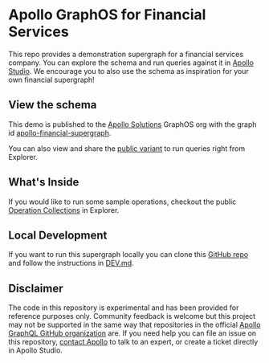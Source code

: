 # Apollo GraphOS for Financial Services

This repo provides a demonstration supergraph for a financial services company. You can explore the schema and run queries against it in [Apollo Studio](https://studio.apollographql.com/public/apollo-financial-supergraph/home?variant=prod). We encourage you to also use the schema as inspiration for your own financial supergraph!

## View the schema
This demo is published to the [Apollo Solutions](https://studio.apollographql.com/org/apollo-solutions) GraphOS
org with the graph
id [apollo-financial-supergraph](https://studio.apollographql.com/graph/apollo-financial-supergraph).

You can also view and share the [public variant](https://studio.apollographql.com/public/apollo-financial-supergraph/home?variant=prod) to run queries right from Explorer.

## What's Inside
If you would like to run some sample operations, checkout the public [Operation Collections](https://studio.apollographql.com/public/apollo-financial-supergraph/explorer?collectionId=eafab9ec-551c-4eda-9ce7-cb9f2173d7dc&focusCollectionId=eafab9ec-551c-4eda-9ce7-cb9f2173d7dc&variant=prod) in Explorer.

## Local Development
If you want to run this supergraph locally you can clone this [GitHub repo](https://github.com/apollosolutions/financial-supergraph) and follow the instructions in [DEV.md](./DEV.md).

## Disclaimer
The code in this repository is experimental and has been provided for reference purposes only. Community feedback is
welcome but this project may not be supported in the same way that repositories in the
official [Apollo GraphQL GitHub organization](https://github.com/apollographql) are. If you need help you can file an
issue on this repository, [contact Apollo](https://www.apollographql.com/contact-sales) to talk to an expert, or create
a ticket directly in Apollo Studio.
